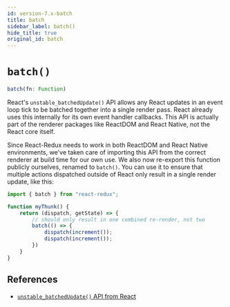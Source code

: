 ```yaml
---
id: version-7.x-batch
title: batch
sidebar_label: batch()
hide_title: true
original_id: batch
---
```


# `batch()`

```js
batch(fn: Function)
```

React's `unstable_batchedUpdate()` API allows any React updates in an event loop tick to be batched together into a single render pass. React already uses this internally for its own event handler callbacks. This API is actually part of the renderer packages like ReactDOM and React Native, not the React core itself.

Since React-Redux needs to work in both ReactDOM and React Native environments, we've taken care of importing this API from the correct renderer at build time for our own use. We also now re-export this function publicly ourselves, renamed to `batch()`. You can use it to ensure that multiple actions dispatched outside of React only result in a single render update, like this:

```js
import { batch } from "react-redux";

function myThunk() {
    return (dispatch, getState) => {
        // should only result in one combined re-render, not two
        batch(() => {
            dispatch(increment());
            dispatch(increment());
        })
    }
}
```

## References

- [`unstable_batchedUpdate()` API from React](https://github.com/facebook/react/commit/b41883fc708cd24d77dcaa767cde814b50b457fe)